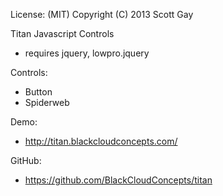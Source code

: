 License: (MIT) 
Copyright (C) 2013 Scott Gay

Titan Javascript Controls
- requires jquery, lowpro.jquery

Controls:
- Button
- Spiderweb

Demo:
- http://titan.blackcloudconcepts.com/

GitHub:
- https://github.com/BlackCloudConcepts/titan
